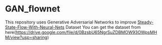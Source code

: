 # GAN_flownet

This repository uses Generative Adversarial Networks to improve [Steady-State-Flow-With-Neural-Nets](https://github.com/loliverhennigh/Steady-State-Flow-With-Neural-Nets)
Dataset
You can get the dataset from here(https://drive.google.com/file/d/0BzsbU65NgrSuZDBMOW93OWpsMHM/view?usp=sharing)
